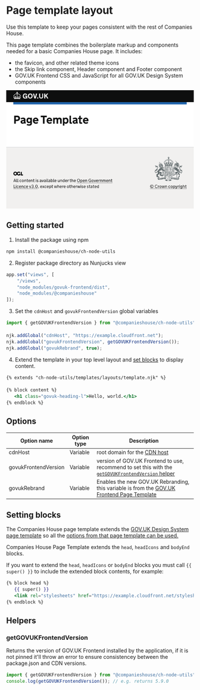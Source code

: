 # Page template layout

Use this template to keep your pages consistent with the rest of Companies House.

This page template combines the boilerplate markup and components needed for a basic Companies House page. It includes:

- the favicon, and other related theme icons
- the Skip link component, Header component and Footer component
- GOV.UK Frontend CSS and JavaScript for all GOV.UK Design System components

![Screenshot of the Page Template Layout](./page-template-screenshot.png)

## Getting started

1. Install the package using npm
```bash
npm install @companieshouse/ch-node-utils
```
2. Register package directory as Nunjucks view
```javascript
app.set("views", [
    "/views",
    "node_modules/govuk-frontend/dist",
    "node_modules/@companieshouse"
]);
```
3. Set the `cdnHost` and `govukFrontendVersion` global variables
```javascript
import { getGOVUKFrontendVersion } from "@companieshouse/ch-node-utils";

njk.addGlobal("cdnHost", "https://example.cloudfront.net");
njk.addGlobal("govukFrontendVersion", getGOVUKFrontendVersion());
njk.addGlobal("govukRebrand", true);
```
4. Extend the template in your top level layout and [set blocks](#setting-blocks) to display content.

```handlebars
{% extends "ch-node-utils/templates/layouts/template.njk" %}

{% block content %}
   <h1 class="govuk-heading-l">Hello, world.</h1>
{% endblock %}
```

## Options

| Option name | Option type | Description |
| - | - | - |
| cdnHost | Variable | root domain for the [CDN host](https://github.com/companieshouse/cdn.ch.gov.uk) |
| govukFrontendVersion | Variable | version of GOV.UK Frontend to use, recommend to set this with the [`getGOVUKFrontendVersion` helper](#getGOVUKFrontendVersion) |
| govukRebrand | Variable | Enables the new GOV.UK Rebranding, this variable is from the [GOV.UK Frontend Page Template](https://design-system.service.gov.uk/styles/page-template/#options) |

## Setting blocks

The Companies House page template extends the [GOV.UK Design System page template](https://design-system.service.gov.uk/styles/page-template/#options) so all the [options from that page template can be used.](https://design-system.service.gov.uk/styles/page-template/#options)

Companies House Page Template extends the `head`, `headIcons` and `bodyEnd` blocks.

If you want to extend the `head`, `headIcons` or `bodyEnd` blocks you must call `{{ super() }}` to include the extended block contents, for example:

```handlebars
{% block head %}
   {{ super() }}
   <link rel="stylesheets" href="https://example.cloudfront.net/stylesheets/application.css">
{% endblock %}
```
## Helpers
### getGOVUKFrontendVersion

Returns the version of GOV.UK Frontend installed by the application, if it is not pinned it'll throw an error to ensure consistencey between the package.json and CDN versions.

```javascript
import { getGOVUKFrontendVersion } from "@companieshouse/ch-node-utils";
console.log(getGOVUKFrontendVersion()); // e.g. returns 5.9.0
```

